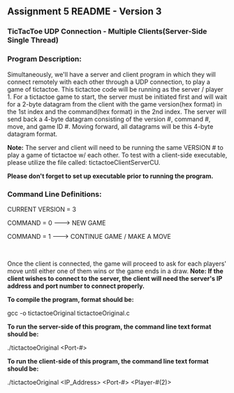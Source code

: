 ## Assignment 5 README - Version 3
### TicTacToe UDP Connection - Multiple Clients(Server-Side Single Thread)

### Program Description:

Simultaneously, we'll have a server and client program in which they will connect remotely with each other through a UDP connection, to play a game of tictactoe. This tictactoe code will be running as the server / player 1. For a tictactoe game to start, the server must be initiated first and will wait for a 2-byte datagram from the client with the game version(hex format) in the 1st index and the command(hex format) in the 2nd index. The server will send back a 4-byte datagram consisting of the version #, command #, move, and game ID #. Moving forward, all datagrams will be this 4-byte datagram format.</br>

<b>Note:</b> The server and client will need to be running the same VERSION # to play a game of tictactoe w/ each other. To test with a client-side executable, please utilize the file called: tictactoeClientServerCU. <b><p>Please don't forget to set up executable prior to running the program.</b></p>

### Command Line Definitions:
<p>CURRENT VERSION = 3 </p>
<p>COMMAND = 0 ---> NEW GAME</p>
<p>COMMAND = 1 ---> CONTINUE GAME / MAKE A MOVE</p></br>

Once the client is connected, the game will proceed to ask for each players' move until either one of them wins or the game ends in a draw. <b>Note: If the client wishes to connect to the server, the client will need the server's IP address and port number to connect properly.</b></br>

<b><p>To compile the program, format should be:</b></p>
gcc -o tictactoeOriginal tictactoeOriginal.c

<b><p>To run the server-side of this program, the command line text format should be:</b></p>
./tictactoeOriginal <Port-#> 

<b><p>To run the client-side of this program, the command line text format should be:</b></p>
./tictactoeOriginal <IP_Address> <Port-#> <Player-#(2)> 


